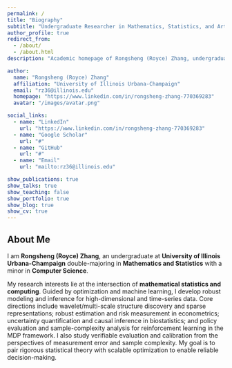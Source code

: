 ```yaml
---
permalink: /
title: "Biography"
subtitle: "Undergraduate Researcher in Mathematics, Statistics, and Artificial Intelligence"
author_profile: true
redirect_from:
  - /about/
  - /about.html
description: "Academic homepage of Rongsheng (Royce) Zhang, undergraduate at UIUC majoring in Mathematics and Statistics with a minor in Computer Science. Focused on AI, data optimization, and applied mathematics."

author:
  name: "Rongsheng (Royce) Zhang"
  affiliation: "University of Illinois Urbana-Champaign"
  email: "rz36@illinois.edu"
  homepage: "https://www.linkedin.com/in/rongsheng-zhang-770369283"
  avatar: "/images/avatar.png"

social_links:
  - name: "LinkedIn"
    url: "https://www.linkedin.com/in/rongsheng-zhang-770369283"
  - name: "Google Scholar"
    url: "#"
  - name: "GitHub"
    url: "#"
  - name: "Email"
    url: "mailto:rz36@illinois.edu"

show_publications: true
show_talks: true
show_teaching: false
show_portfolio: true
show_blog: true
show_cv: true
---
```


## About Me
I am **Rongsheng (Royce) Zhang**, an undergraduate at **University of Illinois Urbana-Champaign** double-majoring in **Mathematics and Statistics** with a minor in **Computer Science**.

My research interests lie at the intersection of **mathematical statistics and computing**. Guided by optimization and machine learning, I develop robust modeling and inference for high-dimensional and time-series data. Core directions include wavelet/multi-scale structure discovery and sparse representations; robust estimation and risk measurement in econometrics; uncertainty quantification and causal inference in biostatistics; and policy evaluation and sample-complexity analysis for reinforcement learning in the MDP framework. I also study verifiable evaluation and calibration from the perspectives of measurement error and sample complexity. My goal is to pair rigorous statistical theory with scalable optimization to enable reliable decision-making.
